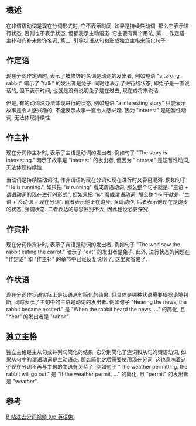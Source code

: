 ## 概述

在非谓语动词是现在分词形式时, 它不表示时间, 如果是持续性动词, 那么它表示进行状态, 否则也不表示状态, 但都表示主动语态. 它主要有两个用法, 第一, 作定语, 主补和宾补来修饰名词, 第二, 引导状语从句和形成独立主格来简化句子.

## 作定语

现在分词作定语时, 表示了被修饰的名词是动词的发出者, 例如短语 "a talking rabbit" 暗示了 "talk" 的发出者是兔子. 同时也表示了进行的状态, 即兔子是一直说话的, 但不表示时间, 也就是没有说明兔子是在过去, 现在或将来说话.

但是, 有的动词没办法体现进行的状态, 例如短语 "a interesting story" 只能表示故事是令人感兴趣的, 不能表示故事一直令人感兴趣. 因为 "interest" 是短暂性动词, 无法体现持续性.

## 作主补

现在分词作主补时, 表示了主语是动词的发出者, 例如句子 "The story is interesting." 暗示了故事是 "interest" 的发出者, 但因为 "interest" 是短暂性动词, 无法体现持续性.

当动词是持续性动词时, 作非谓语的现在分词和现在进行时又容易混淆. 例如句子 "He is running.", 如果把 "is running" 看成谓语动词, 那么整个句子就是: "主语 + 谓语动词的现在进行时形式", 但如果把 "is" 看成谓语动词, 那么整个句子就是: "主语 + 系动词 + 现在分词". 前者表示他正在跑步, 强调动作, 后者表示他现在是跑步的状态, 强调状态. 二者表达的意思区别不大, 因此也没必要深究.

## 作宾补

现在分词作宾补时, 表示了宾语是动词的发出者, 例如句子 "The wolf saw the rabbit eating the carrot." 暗示了 "eat" 的发出者是兔子. 此外, 进行状态的问题在 "作定语" 和 "作主补" 的章节中已经反复说明了, 这里就省略了.

## 作状语

现在分词作状语实际上是状语从句简化的结果, 但具体是哪种状语需要根据语境判断, 同时表示了主句中的主语是动词的发出者. 例如句子 "Hearing the news, the rabbit became excited." 是 "When the rabbit heard the news, ..." 的简化, 且 "hear" 的发出者是 "rabbit".

## 独立主格

独立主格是主从句或并列句简化的结果, 它分别简化了连词和从句的谓语动词, 如果从句中的谓语动词是主动语态, 那么简化之后需要使用现在分词, 这也意味着这个现在分词不再与主句的主语有关系了. 例如句子 "The weather permitting, the rabbit will go out." 是 "If the weather permit, ..." 的简化, 且 "permit" 的发出者是 "weather".

## 参考

[B 站过去分词视频 (up 英语兔)](https://www.bilibili.com/video/BV1YZ4y1g7mE?p=4)
